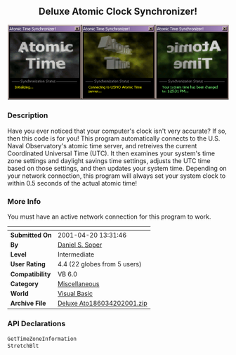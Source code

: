 ﻿<div align="center">

## Deluxe Atomic Clock Synchronizer\!

<img src="PIC20014201545364180.gif">
</div>

### Description

Have you ever noticed that your computer's clock isn't very accurate? If so, then this code is for you! This program automatically connects to the U.S. Naval Observatory's atomic time server, and retreives the current Coordinated Universal Time (UTC). It then examines your system's time zone settings and daylight savings time settings, adjusts the UTC time based on those settings, and then updates your system time. Depending on your network connection, this program will always set your system clock to within 0.5 seconds of the actual atomic time!
 
### More Info
 
You must have an active network connection for this program to work.


<span>             |<span>
---                |---
**Submitted On**   |2001-04-20 13:31:46
**By**             |[Daniel S\. Soper](https://github.com/Planet-Source-Code/PSCIndex/blob/master/ByAuthor/daniel-s-soper.md)
**Level**          |Intermediate
**User Rating**    |4.4 (22 globes from 5 users)
**Compatibility**  |VB 6\.0
**Category**       |[Miscellaneous](https://github.com/Planet-Source-Code/PSCIndex/blob/master/ByCategory/miscellaneous__1-1.md)
**World**          |[Visual Basic](https://github.com/Planet-Source-Code/PSCIndex/blob/master/ByWorld/visual-basic.md)
**Archive File**   |[Deluxe Ato186034202001\.zip](https://github.com/Planet-Source-Code/daniel-s-soper-deluxe-atomic-clock-synchronizer__1-22560/archive/master.zip)

### API Declarations

```
GetTimeZoneInformation
StretchBlt
```





